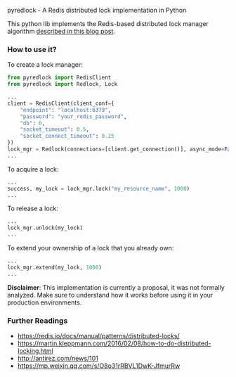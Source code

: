
pyredlock - A Redis distributed lock implementation in Python

This python lib implements the Redis-based distributed lock manager algorithm [described in this blog post](https://redis.io/docs/manual/patterns/distributed-locks/).

### How to use it?

To create a lock manager:

```python
from pyredlock import RedisClient
from pyredlock import Redlock, Lock

...
client = RedisClient(client_conf={
    "endpoint": "localhost:6379",
    "password": "your_redis_password",
    "db": 0,
    "socket_timeout": 0.5,
    "socket_connect_timeout": 0.25
})
lock_mgr = Redlock(connections=[client.get_connection()], async_mode=False)
...
```

To acquire a lock:

```python
...
success, my_lock = lock_mgr.lock("my_resource_name", 1000)
...
```

To release a lock:

```python
...
lock_mgr.unlock(my_lock)
...
```

To extend your ownership of a lock that you already own:

```python
...
lock_mgr.extend(my_lock, 1000)
...
```

**Disclaimer**: This implementation is currently a proposal, it was not formally analyzed. Make sure to understand how it works before using it in your production environments.

### Further Readings

* https://redis.io/docs/manual/patterns/distributed-locks/
* https://martin.kleppmann.com/2016/02/08/how-to-do-distributed-locking.html
* http://antirez.com/news/101
* https://mp.weixin.qq.com/s/O8o31rRBVL1DwK-JfmurRw
